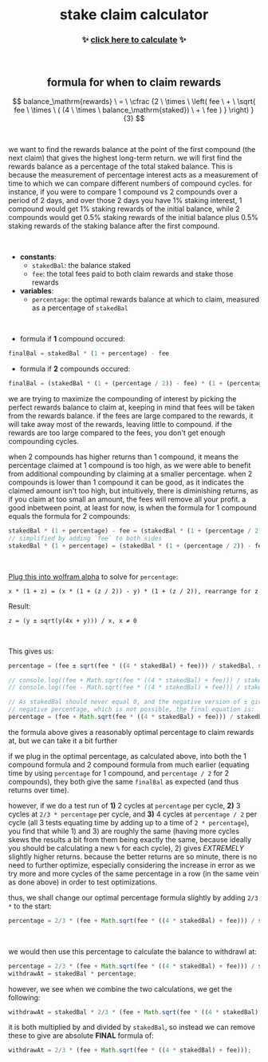 <h1 align="center">
  stake claim calculator
</h1>



<h3 align="center">
  ✨ <a href="https://nogira.github.io/stake-claim-calculator/">click here to calculate</a> ✨
</h3>

<br>

<h2 align="center">
  formula for when to claim rewards
</h2>

$$
balance_\mathrm{rewards} \ = 
  \ \cfrac
    {2 \ \times \ \left(
      fee \ + 
        \ \sqrt{
          fee \ \times \ ( (4 \ \times \ balance_\mathrm{staked}) \ + \ fee ) 
        } 
    \right) }
    {3}
$$

<br>

<p>
  we want to find the rewards balance at the point of the first compound (the next claim) that gives the highest long-term return. we will first find the rewards balance as a percentage of the total staked balance. This is because the measurement of percentage interest acts as a measurement of time to which we can compare different numbers of compound cycles. for instance, if you were to compare 1 compound vs 2 compounds over a period of 2 days, and over those 2 days you have 1% staking interest, 1 compound would get 1% staking rewards of the initial balance, while 2 compounds would get 0.5% staking rewards of the initial balance plus 0.5% staking rewards of the staking balance after the first compound.
</p>
<br>

- **constants**:
  - `stakedBal`:  the balance staked
  - `fee`: the total fees paid to both claim rewards and stake those rewards
- **variables**:
  - `percentage`: the optimal rewards balance at which to claim, measured as a percentage of `stakedBal`
<br>

- formula if **1** compound occured:
```js
finalBal = stakedBal * (1 + percentage) - fee
```
- formula if **2** compounds occured:
```js
finalBal = (stakedBal * (1 + (percentage / 2)) - fee) * (1 + (percentage / 2)) - fee
```

<p>
  we are trying to maximize the compounding of interest by picking the perfect rewards balance to claim at, keeping in mind that fees will be taken from the rewards balance. if the fees are large compared to the rewards, it will take away most of the rewards, leaving little to compound. if the rewards are too large compared to the fees, you don't get enough compounding cycles.

  when 2 compounds has higher returns than 1 compound, it means the percentage claimed at 1 compound is too high, as we were able to benefit from additional compounding by claiming at a smaller percentage. when 2 compounds is lower than 1 compound it can be good, as it indicates the claimed amount isn't too high, but intuitively, there is diminishing returns, as if you claim at too small an amount, the fees will remove all your profit. a good inbetween point, at least for now, is when the formula for 1 compound equals the formula for 2 compounds:
</p>

```js
stakedBal * (1 + percentage) - fee = (stakedBal * (1 + (percentage / 2)) - fee) * (1 + (percentage / 2)) - fee
// simplified by adding `fee` to both sides
stakedBal * (1 + percentage) = (stakedBal * (1 + (percentage / 2)) - fee) * (1 + (percentage / 2))
```

<br>

<a href="https://www.wolframalpha.com/input?i=x+*+%281+%2B+z%29+%3D+%28x+*+%281+%2B+%28z+%2F+2%29%29+-+y%29+*+%281+%2B+%28z+%2F+2%29%29%2C+rearrange+for+z">Plug this into wolfram alpha</a> to solve for `percentage`:
```
x * (1 + z) = (x * (1 + (z / 2)) - y) * (1 + (z / 2)), rearrange for z
```
Result:
```
z = (y ± sqrt(y(4x + y))) / x, x ≠ 0
```

<br>

This gives us:
```js
percentage = (fee ± sqrt(fee * ((4 * stakedBal) + fee))) / stakedBal, stakedBal ≠ 0

// console.log((fee + Math.sqrt(fee * ((4 * stakedBal) + fee))) / stakedBal)
// console.log((fee - Math.sqrt(fee * ((4 * stakedBal) + fee))) / stakedBal)

// As stakedBal should never equal 0, and the negative version of ± gives a
// negative percentage, which is not possible, the final equation is:
percentage = (fee + Math.sqrt(fee * ((4 * stakedBal) + fee))) / stakedBal
```

<p>
  the formula above gives a reasonably optimal percentage to claim rewards at, but we can take it a bit further

  if we plug in the optimal percentage, as calculated above, into both the 1 compound formula and 2 compound formula from much earlier (equating time by using `percentage` for 1 compound, and `percentage / 2` for 2 compounds), they both give the same `finalBal` as expected (and thus returns over time).
  
  however, if we do a test run of **1)** 2 cycles at `percentage` per cycle, **2)** 3 cycles at `2/3 * percentage` per cycle, and **3)** 4 cycles at `percentage / 2` per cycle (all 3 tests equating time by adding up to a time of `2 * percentage`), you find that while 1) and 3) are roughly the same (having more cycles skews the results a bit from them being exactly the same, because ideally you should be calculating a new `%` for each cycle), 2) gives _EXTREMELY_ slightly higher returns. because the better returns are so minute, there is no need to further optimize, especially considering the increase in error as we try more and more cycles of the same percentage in a row (in the same vein as done above) in order to test optimizations.
</p>


thus, we shall change our optimal percentage formula slightly by adding `2/3 *` to the start:
```js
percentage = 2/3 * (fee + Math.sqrt(fee * ((4 * stakedBal) + fee))) / stakedBal
```

<br>

we would then use this percentage to calculate the balance to withdrawl at:
```js
percentage = 2/3 * (fee + Math.sqrt(fee * ((4 * stakedBal) + fee))) / stakedBal;
withdrawAt = stakedBal * percentage;
```

however, we see when we combine the two calculations, we get the following:
```js
withdrawAt = stakedBal * 2/3 * (fee + Math.sqrt(fee * ((4 * stakedBal) + fee))) / stakedBal;
```

it is both multiplied by and divided by `stakedBal`, so instead we can remove these to give are absolute **FINAL** formula of:
```js
withdrawAt = 2/3 * (fee + Math.sqrt(fee * ((4 * stakedBal) + fee)));
```
